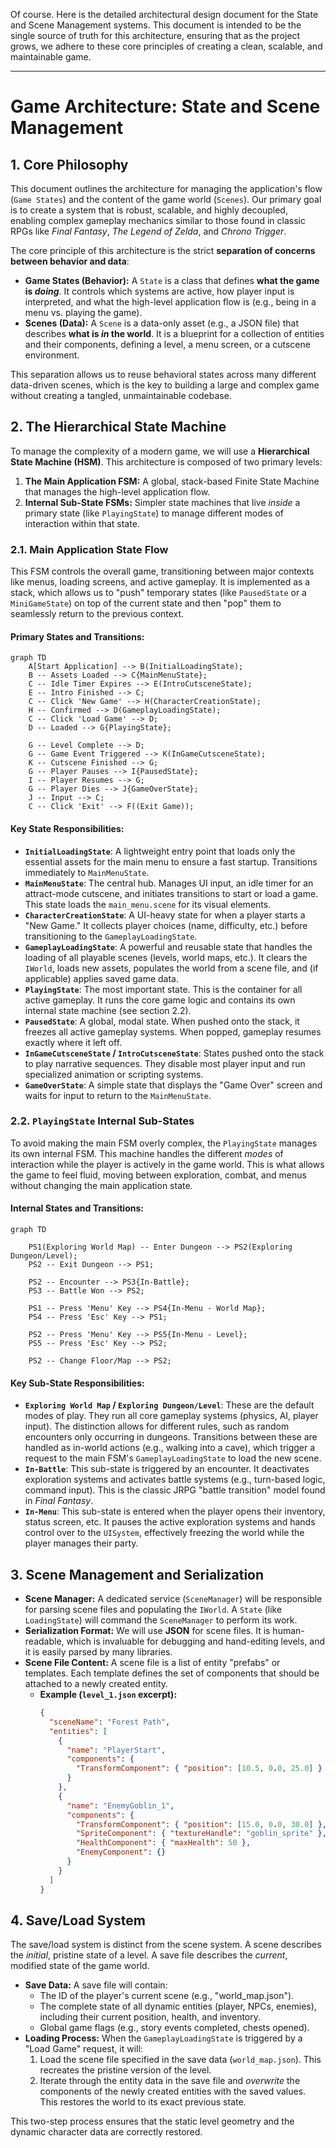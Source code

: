 Of course. Here is the detailed architectural design document for the State and Scene Management systems. This document is intended to be the single source of truth for this architecture, ensuring that as the project grows, we adhere to these core principles of creating a clean, scalable, and maintainable game.

-----

# Game Architecture: State and Scene Management

## 1\. Core Philosophy

This document outlines the architecture for managing the application's flow (`Game States`) and the content of the game world (`Scenes`). Our primary goal is to create a system that is robust, scalable, and highly decoupled, enabling complex gameplay mechanics similar to those found in classic RPGs like *Final Fantasy*, *The Legend of Zelda*, and *Chrono Trigger*.

The core principle of this architecture is the strict **separation of concerns between behavior and data**:

* **Game States (Behavior):** A `State` is a class that defines **what the game is *doing***. It controls which systems are active, how player input is interpreted, and what the high-level application flow is (e.g., being in a menu vs. playing the game).
* **Scenes (Data):** A `Scene` is a data-only asset (e.g., a JSON file) that describes **what is *in* the world**. It is a blueprint for a collection of entities and their components, defining a level, a menu screen, or a cutscene environment.

This separation allows us to reuse behavioral states across many different data-driven scenes, which is the key to building a large and complex game without creating a tangled, unmaintainable codebase.

## 2\. The Hierarchical State Machine

To manage the complexity of a modern game, we will use a **Hierarchical State Machine (HSM)**. This architecture is composed of two primary levels:

1.  **The Main Application FSM:** A global, stack-based Finite State Machine that manages the high-level application flow.
2.  **Internal Sub-State FSMs:** Simpler state machines that live *inside* a primary state (like `PlayingState`) to manage different modes of interaction within that state.

### 2.1. Main Application State Flow

This FSM controls the overall game, transitioning between major contexts like menus, loading screens, and active gameplay. It is implemented as a stack, which allows us to "push" temporary states (like `PausedState` or a `MiniGameState`) on top of the current state and then "pop" them to seamlessly return to the previous context.

#### Primary States and Transitions:

```mermaid
graph TD
    A[Start Application] --> B(InitialLoadingState);
    B -- Assets Loaded --> C{MainMenuState};
    C -- Idle Timer Expires --> E(IntroCutsceneState);
    E -- Intro Finished --> C;
    C -- Click 'New Game' --> H(CharacterCreationState);
    H -- Confirmed --> D(GameplayLoadingState);
    C -- Click 'Load Game' --> D;
    D -- Loaded --> G{PlayingState};

    G -- Level Complete --> D;
    G -- Game Event Triggered --> K(InGameCutsceneState);
    K -- Cutscene Finished --> G;
    G -- Player Pauses --> I{PausedState};
    I -- Player Resumes --> G;
    G -- Player Dies --> J{GameOverState};
    J -- Input --> C;
    C -- Click 'Exit' --> F((Exit Game));
```

#### Key State Responsibilities:

* **`InitialLoadingState`**: A lightweight entry point that loads only the essential assets for the main menu to ensure a fast startup. Transitions immediately to `MainMenuState`.
* **`MainMenuState`**: The central hub. Manages UI input, an idle timer for an attract-mode cutscene, and initiates transitions to start or load a game. This state loads the `main_menu.scene` for its visual elements.
* **`CharacterCreationState`**: A UI-heavy state for when a player starts a "New Game." It collects player choices (name, difficulty, etc.) before transitioning to the `GameplayLoadingState`.
* **`GameplayLoadingState`**: A powerful and reusable state that handles the loading of all playable scenes (levels, world maps, etc.). It clears the `IWorld`, loads new assets, populates the world from a scene file, and (if applicable) applies saved game data.
* **`PlayingState`**: The most important state. This is the container for all active gameplay. It runs the core game logic and contains its own internal state machine (see section 2.2).
* **`PausedState`**: A global, modal state. When pushed onto the stack, it freezes all active gameplay systems. When popped, gameplay resumes exactly where it left off.
* **`InGameCutsceneState` / `IntroCutsceneState`**: States pushed onto the stack to play narrative sequences. They disable most player input and run specialized animation or scripting systems.
* **`GameOverState`**: A simple state that displays the "Game Over" screen and waits for input to return to the `MainMenuState`.

### 2.2. `PlayingState` Internal Sub-States

To avoid making the main FSM overly complex, the `PlayingState` manages its own internal FSM. This machine handles the different *modes* of interaction while the player is actively in the game world. This is what allows the game to feel fluid, moving between exploration, combat, and menus without changing the main application state.

#### Internal States and Transitions:

```mermaid
graph TD

    PS1(Exploring World Map) -- Enter Dungeon --> PS2(Exploring Dungeon/Level);
    PS2 -- Exit Dungeon --> PS1;

    PS2 -- Encounter --> PS3{In-Battle};
    PS3 -- Battle Won --> PS2;

    PS1 -- Press 'Menu' Key --> PS4{In-Menu - World Map};
    PS4 -- Press 'Esc' Key --> PS1;

    PS2 -- Press 'Menu' Key --> PS5{In-Menu - Level};
    PS5 -- Press 'Esc' Key --> PS2;

    PS2 -- Change Floor/Map --> PS2;
```

#### Key Sub-State Responsibilities:

* **`Exploring World Map` / `Exploring Dungeon/Level`**: These are the default modes of play. They run all core gameplay systems (physics, AI, player input). The distinction allows for different rules, such as random encounters only occurring in dungeons. Transitions between these are handled as in-world actions (e.g., walking into a cave), which trigger a request to the main FSM's `GameplayLoadingState` to load the new scene.
* **`In-Battle`**: This sub-state is triggered by an encounter. It deactivates exploration systems and activates battle systems (e.g., turn-based logic, command input). This is the classic JRPG "battle transition" model found in *Final Fantasy*.
* **`In-Menu`**: This sub-state is entered when the player opens their inventory, status screen, etc. It pauses the active exploration systems and hands control over to the `UISystem`, effectively freezing the world while the player manages their party.

## 3\. Scene Management and Serialization

* **Scene Manager:** A dedicated service (`SceneManager`) will be responsible for parsing scene files and populating the `IWorld`. A `State` (like `LoadingState`) will command the `SceneManager` to perform its work.
* **Serialization Format:** We will use **JSON** for scene files. It is human-readable, which is invaluable for debugging and hand-editing levels, and it is easily parsed by many libraries.
* **Scene File Content:** A scene file is a list of entity "prefabs" or templates. Each template defines the set of components that should be attached to a newly created entity.
  * **Example (`level_1.json` excerpt):**
    ```json
    {
      "sceneName": "Forest Path",
      "entities": [
        {
          "name": "PlayerStart",
          "components": {
            "TransformComponent": { "position": [10.5, 0.0, 25.0] }
          }
        },
        {
          "name": "EnemyGoblin_1",
          "components": {
            "TransformComponent": { "position": [15.0, 0.0, 30.0] },
            "SpriteComponent": { "textureHandle": "goblin_sprite" },
            "HealthComponent": { "maxHealth": 50 },
            "EnemyComponent": {}
          }
        }
      ]
    }
    ```

## 4\. Save/Load System

The save/load system is distinct from the scene system. A scene describes the *initial*, pristine state of a level. A save file describes the *current*, modified state of the game world.

* **Save Data:** A save file will contain:
  * The ID of the player's current scene (e.g., "world\_map.json").
  * The complete state of all dynamic entities (player, NPCs, enemies), including their current position, health, and inventory.
  * Global game flags (e.g., story events completed, chests opened).
* **Loading Process:** When the `GameplayLoadingState` is triggered by a "Load Game" request, it will:
  1.  Load the scene file specified in the save data (`world_map.json`). This recreates the pristine version of the level.
  2.  Iterate through the entity data in the save file and *overwrite* the components of the newly created entities with the saved values. This restores the world to its exact previous state.

This two-step process ensures that the static level geometry and the dynamic character data are correctly restored.
